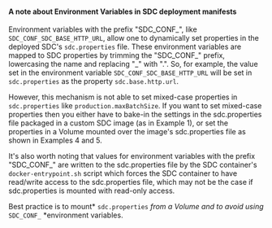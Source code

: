 #### A note about Environment Variables in SDC deployment manifests
Environment variables with the prefix "SDC_CONF_", like <code>SDC_CONF_SDC_BASE_HTTP_URL</code>, allow one to dynamically set properties in the deployed SDC's <code>sdc.properties</code> file. These environment variables are mapped to SDC properties by trimming the "SDC_CONF_" prefix, lowercasing the name and replacing "_" with ".". So, for example, the value set in the environment variable <code>SDC_CONF_SDC_BASE_HTTP_URL</code> will be set in <code>sdc.properties</code> as the property <code>sdc.base.http.url</code>.

However, this mechanism is not able to set mixed-case properties in <code>sdc.properties</code> like <code>production.maxBatchSize</code>. If you want to set mixed-case properties then you either have to bake-in the settings in the sdc.properties file packaged in a custom SDC image (as in Example 1), or set the properties in a Volume mounted over the image's sdc.properties file as shown in Examples 4 and 5.

It's also worth noting that values for environment variables with the prefix "SDC_CONF_" are written to the sdc.properties file by the SDC container's <code>docker-entrypoint.sh</code> script which forces the SDC container to have read/write access to the sdc.properties file, which may not be the case if sdc.properties is mounted with read-only access.

Best practice is to mount* <code>sdc.properties</code> *from a Volume and to avoid using* <code>SDC_CONF\_</code> *environment variables.